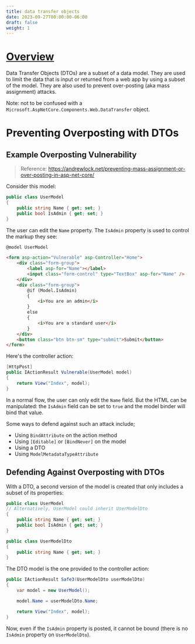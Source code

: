 ```yaml
---
title: data transfer objects
date: 2023-09-27T00:00:00-06:00
draft: false
weight: 1
---
```


# [Overview](https://learn.microsoft.com/en-us/aspnet/core/tutorials/first-web-api?view=aspnetcore-7.0&tabs=visual-studio#prevent-over-posting)  

Data Transfer Objects (DTOs) are a subset of a data model. They are used to limit the data that is input or returned from a web app by using a subset of the model. They are also used to prevent over-posting (aka mass assignment) attacks.

Note: not to be confused with a `Microsoft.AspNetCore.Components.Web.DataTransfer` object.

# Preventing Overposting with DTOs
## Example Overposting Vulnerability
> Reference: https://andrewlock.net/preventing-mass-assignment-or-over-posting-in-asp-net-core/

Consider this model:
```cs
public class UserModel
{
    public string Name { get; set; }
    public bool IsAdmin { get; set; }
}
```

The user can edit the `Name` property. The `IsAdmin` property is used to control the markup they see:
```html
@model UserModel

<form asp-action="Vulnerable" asp-Controller="Home">
    <div class="form-group">
        <label asp-for="Name"></label>
        <input class="form-control" type="TextBox" asp-for="Name" />
    </div>
    <div class="form-group">
        @if (Model.IsAdmin)
        {
            <i>You are an admin</i>
        }
        else
        {
            <i>You are a standard user</i>
        }
    </div>
    <button class="btn btn-sm" type="submit">Submit</button>
</form>
```

Here's the controller action:
```cs
[HttpPost]
public IActionResult Vulnerable(UserModel model)
{
    return View("Index", model);
}
```

In a normal flow, the user can only edit the `Name` field. But the HTML can be manipulated: the `IsAdmin` field can be set to `true` and the model binder will bind that value.

Some ways to defend against such an attack include;
* Using `BindAttribute` on the action method
* Using `[Editable]` or `[BindNever]` on the model
* Using a DTO
* Using `ModelMetadataTypeAttribute`

## Defending Against Overposting with DTOs
With a DTO, a second version of the model is created that only includes a subset of its properties:
```cs
public class UserModel
// Alternatively, UserModel could inherit UserModelDto
{
    public string Name { get; set; }
    public bool IsAdmin { get; set; }
}

public class UserModelDto 
{
    public string Name { get; set; }
}
```

The DTO model is the one provided to the controller action:
```cs
public IActionResult Safe3(UserModelDto userModelDto)
{
    var model = new UserModel();

    model.Name = userModelDto.Name;

    return View("Index", model);
}
```

Now, even if the `IsAdmin` property is posted, it cannot be bound (there is no `IsAdmin` property on `UserModelDto`).